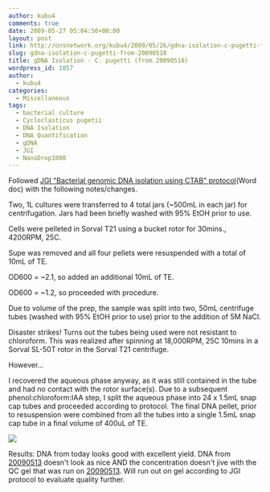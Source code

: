 ```yaml
---
author: kubu4
comments: true
date: 2009-05-27 05:04:56+00:00
layout: post
link: http://onsnetwork.org/kubu4/2009/05/26/gdna-isolation-c-pugetti-from-20090518/
slug: gdna-isolation-c-pugetti-from-20090518
title: gDNA Isolation - C. pugetti (from 20090518)
wordpress_id: 1057
author:
  - kubu4
categories:
  - Miscellaneous
tags:
  - bacterial culture
  - Cycloclasticus pugetii
  - DNA Isolation
  - DNA Quantification
  - gDNA
  - JGI
  - NanoDrop1000
---
```


Followed [JGI "Bacterial genomic DNA isolation using CTAB" protocol](http://my.jgi.doe.gov/general/protocols/DNA_Isolation_Bacterial_CTAB_Protocol.doc)(Word doc) with the following notes/changes.

Two, 1L cultures were transferred to 4 total jars (~500mL in each jar) for centrifugation. Jars had been briefly washed with 95% EtOH prior to use.

Cells were pelleted in Sorval T21 using a bucket rotor for 30mins., 4200RPM, 25C.

Supe was removed and all four pellets were resuspended with a total of 10mL of TE.

OD600 = ~2.1, so added an additional 10mL of TE.

OD600 = ~1.2, so proceeded with procedure.

Due to volume of the prep, the sample was split into two, 50mL centrifuge tubes (washed with 95% EtOH prior to use) prior to the addition of 5M NaCl.

Disaster strikes! Turns out the tubes being used were not resistant to chloroform. This was realized after spinning at 18,000RPM, 25C 10mins in a Sorval SL-50T rotor in the Sorval T21 centrifuge.

However...

I recovered the aqueous phase anyway, as it was still contained in the tube and had no contact with the rotor surface(s). Due to a subsequent phenol:chloroform:IAA step, I split the aqueous phase into 24 x 1.5mL snap cap tubes and proceeded according to protocol. The final DNA pellet, prior to resuspension were combined from all the tubes into a single 1.5mL snap cap tube in a final volume of 400uL of TE.

![](http://eagle.fish.washington.edu/Arabidopsis/20090528%20gDNA%20SJW.bmp)

Results: DNA from today looks good with excellent yield. DNA from [20090513](/Sam%27s+Working+Notebook+Jan-May+2009#sjw20090513) doesn't look as nice AND the concentration doesn't jive with the QC gel that was run on [20090513](/Sam%27s+Working+Notebook+Jan-May+2009#sjw20090513). Will run out on gel according to JGI protocol to evaluate quality further.
